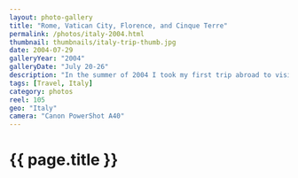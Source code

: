 ```yaml
---
layout: photo-gallery
title: "Rome, Vatican City, Florence, and Cinque Terre"
permalink: /photos/italy-2004.html
thumbnail: thumbnails/italy-trip-thumb.jpg
date: 2004-07-29
galleryYear: "2004"
galleryDate: "July 20-26"
description: "In the summer of 2004 I took my first trip abroad to visit the sites in and around Italy. My dad and I flew first to Rome, then traveled to The Vatican, drove to Florence and the coastal city of Manarola in the Cinque Terre, and made a final pit stop in a little town called Pisa."
tags: [Travel, Italy]
category: photos
reel: 105
geo: "Italy"
camera: "Canon PowerShot A40"
---
```


<h1>{{ page.title }}</h1>
